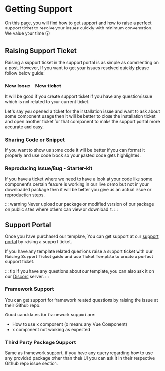 # Getting Support

On this page, you will find how to get support and how to raise a perfect support ticket to resolve your issues quickly with minimum conversation. We value your time 🕝

## Raising Support Ticket

Raising a support ticket in the support portal is as simple as commenting on a post. However, If you want to get your issues resolved quickly please follow below guide:

### New Issue - New ticket

It will be good if you create support ticket if you have any question/issue which is not related to your current ticket.

Let's say you opened a ticket for the installation issue and want to ask about some component usage then it will be better to close the installation ticket and open another ticket for that component to make the support portal more accurate and easy.

### Sharing Code or Snippet

If you want to show us some code it will be better if you can format it properly and use code block so your pasted code gets highlighted.

### Reproducing Issue/Bug - Starter-kit

If you have a ticket where we need to have a look at your code like some component's certain feature is working in our live demo but not in your downloaded package then it will be better you give us an actual issue or reproduction steps.

::: warning
Never upload our package or modified version of our package on public sites where others can view or download it.
:::

## Support Portal

Once you have purchased our template, You can get support at our [support portal](https://codeshaperbd.freshdesk.com/support/home) by raising a support ticket.

If you have any template related questions raise a support ticket with our Raising Support Ticket guide and use Ticket Template to create a perfect support ticket.

::: tip
If you have any questions about our template, you can also ask it on our [Discord](#) server.
:::

### Framework Support

You can get support for framework related questions by raising the issue at their Github repo.

Good candidates for framework support are:

- How to use x component (x means any Vue Component)
- x component not working as expected

### Third Party Package Support

Same as framework support, if you have any query regarding how to use any provided package other than their UI you can ask it in their respective Github repo issue section.
